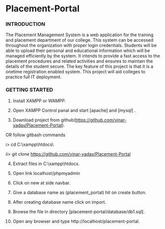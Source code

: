 # Placement-Portal

### INTRODUCTION

The Placement Management System is a web application for the training and placement department of our college. This system can be accessed throughout the organization with proper login credentials. Students will be able to upload their personal and educational information which will be managed efficiently by the system. It intends to provide a fast access to the placement procedures and related activities and ensures to maintain the details of the student secure. The key feature of this project is that it is a onetime registration enabled system. This project will aid colleges to practice full IT deployment.

### GETTING STARTED

1. Install XAMPP or WAMPP.

2. Open XAMPP Control panal and start [apache] and [mysql] .

3. Download project from github(https://github.com/vinar-yadav/Placement-Portal).

OR follow gitbash commands

i> cd C:\\xampp\htdocs\

ii> git clone https://github.com/vinar-yadav/Placement-Portal

4. Extract files in C:\xampp\htdocs.

5. Open link localhost/phpmyadmin

6. Click on new at side navbar.

7. Give a database name as (placement_portal) hit on create button.

8. After creating database name click on import.

9. Browse the file in directory [placement-portal/database/db1.sql].

10. Open any browser and type http://localhost/placement-portal.
